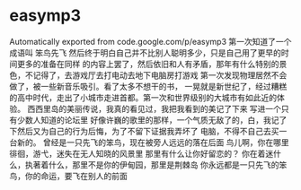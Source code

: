 # easymp3
Automatically exported from code.google.com/p/easymp3
第一次知道了一个成语叫 笨鸟先飞
然后终于明白自己并不比别人聪明多少，只是自己用了更早的时间更多的准备在同样
的内容上罢了，然后依旧和人有矛盾，那年有什么特别的景色，不记得了，去游戏厅去打电动去地下电脑房打游戏
第一次发现物理居然不会做了，被一些新音乐吸引。看了太多不想干的书，
一晃就是新世纪了，经过糟糕的高中时代，走出了小城市走进首都。第一次和世界级别的大城市有如此近的体验。
西西里岛的美丽传说，我真的看见过，我把我看到的美记了下来 写进一个只有少数人知道的论坛里
好像许巍的歌里的那样，一个气质无敌了的，白，我记了下然后又为自己的行为后悔，为了不留下证据我弄坏了
电脑，不得不自己去买一台新的。
曾经是一只先飞的笨鸟，现在被旁人远远的落在后面
鸟儿啊，你在哪里徘徊，游弋，迷失在无人知晓的风景里
那里有什么让你好留恋的？
你在着迷什么，执著着什么，那里不是你的伊甸园，那里是荆棘岛
你永远都是一只先飞的笨鸟，你的命运，要飞在别人的前面
